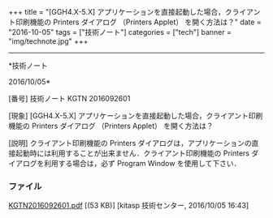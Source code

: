 ﻿+++
title = "[GGH4.X-5.X] アプリケーションを直接起動した場合，クライアント印刷機能の Printers ダイアログ （Printers Applet） を開く方法は？"
date = "2016-10-05"
tags = ["技術ノート"]
categories = ["tech"]
banner = "img/technote.jpg"
+++

-----------------------------------------------------------------------------------------------------------------------------

*技術ノート

2016/10/05*


[番号]
技術ノート KGTN 2016092601

[現象]
[GGH4.X-5.X]
アプリケーションを直接起動した場合，クライアント印刷機能の Printers
ダイアログ （Printers Applet） を開く方法は？

[説明]
クライアント印刷機能の Printers
ダイアログは，アプリケーションの直接起動時には利用することが出来ません．クライアント印刷機能の
Printers ダイアログを利用する場合は，必ず Program Window
を使用して下さい．


### ファイル

 
 


[KGTN2016092601.pdf](http://techreport.kitasp.net/attachments/download/3090/KGTN2016092601.pdf)
 [(53 KB)] [kitasp 技術センター, 2016/10/05
16:43]


 


 

